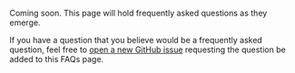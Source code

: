 Coming soon. This page will hold frequently asked questions as they emerge.

If you have a question that you believe would be a frequently asked question, feel free to [open a new GitHub issue](https://github.com/kgar/ts-markdown/issues/new) requesting the question be added to this FAQs page.
